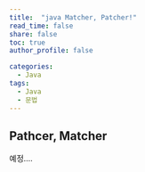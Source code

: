 ```yaml
---
title:  "java Matcher, Patcher!"
read_time: false
share: false
toc: true
author_profile: false

categories:
  - Java
tags:
  - Java
  - 문법
---
```


## Pathcer, Matcher


예정....
